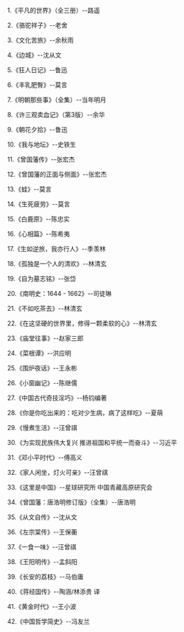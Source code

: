 1.《平凡的世界》（全三册）--路遥

2.《骆驼祥子》--老舍

3.《文化苦旅》--余秋雨

4.《边城》--沈从文

5.《狂人日记》--鲁迅

6.《丰乳肥臀》--莫言

7.《明朝那些事》（全集）--当年明月

8.《许三观卖血记》（第3版）--余华

9.《朝花夕拾》--鲁迅

10.《我与地坛》--史铁生

11.《曾国藩传》--张宏杰

12.《曾国藩的正面与侧面》--张宏杰

13.《蛙》--莫言

14.《生死疲劳》--莫言

15.《白鹿原》--陈忠实

16.《心相篇》--陈希夷

17.《生如逆旅，我亦行人》--季羡林

18.《孤独是一个人的清欢》--林清玄

19.《自为墓志铭》--张岱

20.《南明史：1644 - 1662》--司徒琳

21.《不如吃茶去》--林清玄

22.《在这坚硬的世界里，修得一颗柔软的心》--林清玄

23.《庙堂往事》--赵家三郎

24.《菜根谭》--洪应明

25.《围炉夜话》--王永彬

26.《小窗幽记》--陈继儒

27.《中国古代奇技淫巧》--杨钧编著

28.《你是你吃出来的：吃对少生病，病了这样吃》--夏萌

29.《慢煮生活》--汪曾祺

30.《为实现民族伟大复兴 推进祖国和平统一而奋斗》--习近平

31.《邓小平时代》--傅高义

32.《家人闲坐，灯火可亲》--汪曾祺

33.《这里是中国》--星球研究所 中国青藏高原研究会

34.《曾国藩：唐浩明修订版》（全集）--唐浩明

35.《从文自传》--沈从文

36.《左宗棠传》--王保蘅

37.《一食一味》--汪曾祺

38.《王阳明传》--孟斜阳

39.《长安的荔枝》--马伯庸

40.《蒋经国传》--陶涵/林添贵 译

41.《黄金时代》--王小波

42.《中国哲学简史》--冯友兰

